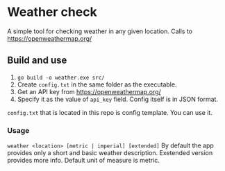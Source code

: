 # Weather check
A simple tool for checking weather in any given location. Calls to https://openweathermap.org/

## Build and use
1. `go build -o weather.exe src/`
2. Create `config.txt` in the same folder as the executable.
3. Get an API key from https://openweathermap.org/
4. Specify it as the value of `api_key` field. Config itself is in JSON format. 

`config.txt` that is located in this repo is config template. You can use it.

### Usage
`weather <location> [metric | imperial] [extended]`
By default the app provides only a short and basic weather description.
Exetended version provides more info.
Default unit of measure is metric.